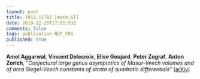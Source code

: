 ```yaml
---
layout: post
title: 1912.11702 [math.GT]
date: 2019-12-25T17:51:53Z
comments: false
tags: publication NSF_FRG
published: true
---
```


<b>Amol Aggarwal</b>, <b>Vincent Delecroix</b>, <b>Elise Goujard</b>, <b>Peter Zograf</b>, <b>Anton Zorich</b>, "<i>Conjectural large genus asymptotics of Masur-Veech volumes and of area  Siegel-Veech constants of strata of quadratic differentials</i>" ([arXiv](http://arxiv.org/abs/1912.11702v1))

